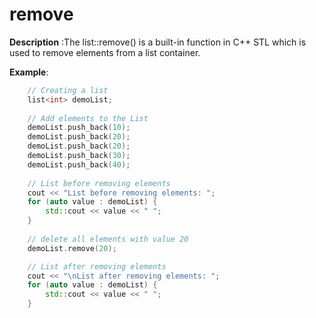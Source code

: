 # remove

**Description** :The list::remove() is a built-in function in C++ STL which is used to remove elements from a list container.

**Example**:
```cpp
    // Creating a list 
    list<int> demoList; 
  
    // Add elements to the List 
    demoList.push_back(10); 
    demoList.push_back(20); 
    demoList.push_back(20); 
    demoList.push_back(30); 
    demoList.push_back(40); 
  
    // List before removing elements 
    cout << "List before removing elements: "; 
    for (auto value : demoList) {
        std::cout << value << " "; 
    }
  
    // delete all elements with value 20 
    demoList.remove(20); 

    // List after removing elements 
    cout << "\nList after removing elements: "; 
    for (auto value : demoList) {
        std::cout << value << " "; 
    }
 
```

